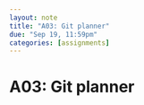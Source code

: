 ```yaml
---
layout: note
title: "A03: Git planner"
due: "Sep 19, 11:59pm"
categories: [assignments]
---
```


# A03: Git planner

